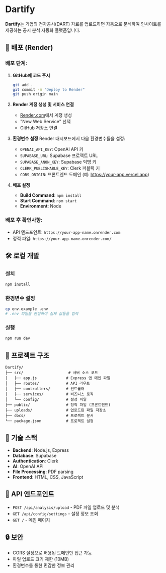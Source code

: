 # Dartify

**Dartify**는 기업의 전자공시(DART) 자료를 업로드하면 자동으로 분석하여 인사이트를 제공하는 공시 분석 자동화 플랫폼입니다.

## 🚀 배포 (Render)

### 배포 단계:

1. **GitHub에 코드 푸시**
   ```bash
   git add .
   git commit -m "Deploy to Render"
   git push origin main
   ```

2. **Render 계정 생성 및 서비스 연결**
   - [Render.com](https://render.com)에서 계정 생성
   - "New Web Service" 선택
   - GitHub 저장소 연결

3. **환경변수 설정**
   Render 대시보드에서 다음 환경변수들을 설정:
   - `OPENAI_API_KEY`: OpenAI API 키
   - `SUPABASE_URL`: Supabase 프로젝트 URL
   - `SUPABASE_ANON_KEY`: Supabase 익명 키
   - `CLERK_PUBLISHABLE_KEY`: Clerk 퍼블릭 키
   - `CORS_ORIGIN`: 프론트엔드 도메인 (예: https://your-app.vercel.app)

4. **배포 설정**
   - **Build Command**: `npm install`
   - **Start Command**: `npm start`
   - **Environment**: Node

### 배포 후 확인사항:
- API 엔드포인트: `https://your-app-name.onrender.com`
- 정적 파일: `https://your-app-name.onrender.com/`

## 🛠️ 로컬 개발

### 설치
```bash
npm install
```

### 환경변수 설정
```bash
cp env.example .env
# .env 파일을 편집하여 실제 값들을 입력
```

### 실행
```bash
npm run dev
```

## 📁 프로젝트 구조

```
Dartify/
├── src/                    # 서버 소스 코드
│   ├── app.js             # Express 앱 메인 파일
│   ├── routes/            # API 라우트
│   ├── controllers/       # 컨트롤러
│   ├── services/          # 비즈니스 로직
│   └── config/            # 설정 파일
├── public/                # 정적 파일 (프론트엔드)
├── uploads/               # 업로드된 파일 저장소
├── docs/                  # 프로젝트 문서
└── package.json           # 프로젝트 설정
```

## 🔧 기술 스택

- **Backend**: Node.js, Express
- **Database**: Supabase
- **Authentication**: Clerk
- **AI**: OpenAI API
- **File Processing**: PDF parsing
- **Frontend**: HTML, CSS, JavaScript

## 📝 API 엔드포인트

- `POST /api/analysis/upload` - PDF 파일 업로드 및 분석
- `GET /api/config/settings` - 설정 정보 조회
- `GET /` - 메인 페이지

## 🔒 보안

- CORS 설정으로 허용된 도메인만 접근 가능
- 파일 업로드 크기 제한 (10MB)
- 환경변수를 통한 민감한 정보 관리

